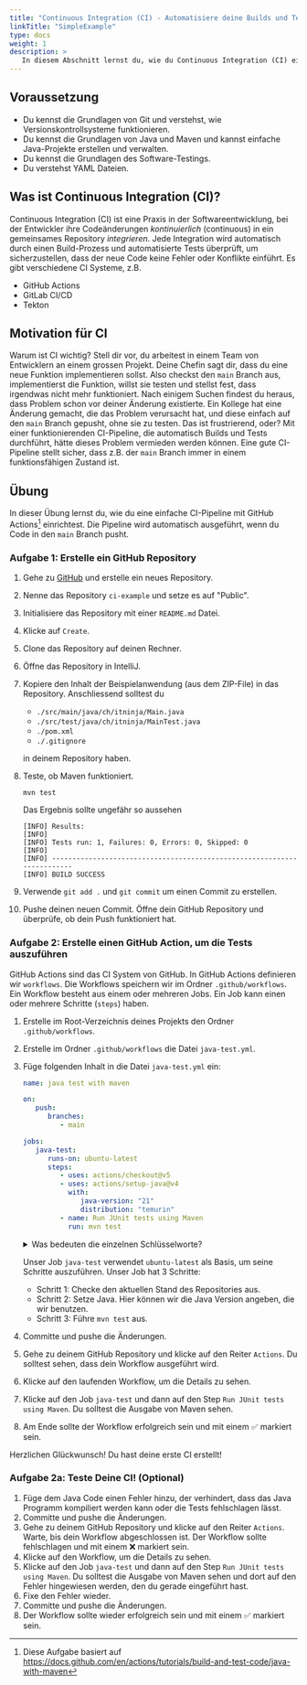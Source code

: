 ```yaml
---
title: "Continuous Integration (CI) - Automatisiere deine Builds und Tests"
linkTitle: "SimpleExample"
type: docs
weight: 1
description: >
   In diesem Abschnitt lernst du, wie du Continuous Integration (CI) einrichtest, um Builds und Tests zu automatisieren.
---
```


<!--suppress CheckEmptyScriptTag -->

## Voraussetzung

- Du kennst die Grundlagen von Git und verstehst, wie Versionskontrollsysteme funktionieren.
- Du kennst die Grundlagen von Java und Maven und kannst einfache Java-Projekte erstellen und verwalten.
- Du kennst die Grundlagen des Software-Testings.
- Du verstehst YAML Dateien.

## Was ist Continuous Integration (CI)?

Continuous Integration (CI) ist eine Praxis in der Softwareentwicklung, bei der Entwickler ihre Codeänderungen _kontinuierlich_ (continuous) in ein gemeinsames Repository _integrieren_.
Jede Integration wird automatisch durch einen Build-Prozess
und automatisierte Tests überprüft, um sicherzustellen, dass der neue Code keine Fehler oder Konflikte einführt.
Es gibt verschiedene CI Systeme, z.B.

- GitHub Actions
- GitLab CI/CD
- Tekton

## Motivation für CI

Warum ist CI wichtig?
Stell dir vor, du arbeitest in einem Team von Entwicklern an einem grossen Projekt.
Deine Chefin sagt dir, dass du eine neue Funktion implementieren sollst.
Also checkst den `main` Branch aus, implementierst die Funktion, willst sie testen
und stellst fest, dass irgendwas nicht mehr funktioniert.
Nach einigem Suchen findest du heraus, dass Problem schon vor deiner Änderung existierte.
Ein Kollege hat eine Änderung gemacht, die das Problem verursacht hat, und diese
einfach auf den `main` Branch gepusht, ohne sie zu testen.
Das ist frustrierend, oder?
Mit einer funktionierenden CI-Pipeline, die automatisch Builds und Tests durchführt,
hätte dieses Problem vermieden werden können.
Eine gute CI-Pipeline stellt sicher, dass z.B. der `main` Branch immer in einem funktionsfähigen Zustand ist.

## Übung

In dieser Übung lernst du, wie du eine einfache CI-Pipeline mit GitHub Actions[^1] einrichtest.
Die Pipeline wird automatisch ausgeführt, wenn du Code in den `main` Branch pusht.

### Aufgabe 1: Erstelle ein GitHub Repository

1. Gehe zu [GitHub](https://github.com/new) und erstelle ein neues Repository.
2. Nenne das Repository `ci-example` und setze es auf "Public".
3. Initialisiere das Repository mit einer `README.md` Datei.
4. Klicke auf `Create`.
5. Clone das Repository auf deinen Rechner.
6. Öffne das Repository in IntelliJ.
7. Kopiere den Inhalt der Beispielanwendung (aus dem ZIP-File) in das Repository.
   Anschliessend solltest du

   - `./src/main/java/ch/itninja/Main.java`
   - `./src/test/java/ch/itninja/MainTest.java`
   - `./pom.xml`
   - `./.gitignore`

   in deinem Repository haben.
8. Teste, ob Maven funktioniert.

   ```shell
   mvn test
   ```

   Das Ergebnis sollte ungefähr so aussehen

   ```log
   [INFO] Results:
   [INFO]
   [INFO] Tests run: 1, Failures: 0, Errors: 0, Skipped: 0
   [INFO]
   [INFO] ------------------------------------------------------------------------
   [INFO] BUILD SUCCESS
   ```

9. Verwende `git add .` und `git commit` um einen Commit zu erstellen.
10. Pushe deinen neuen Commit.
    Öffne dein GitHub Repository und überprüfe, ob dein Push funktioniert hat.

### Aufgabe 2: Erstelle einen GitHub Action, um die Tests auszuführen

GitHub Actions sind das CI System von GitHub.
In GitHub Actions definieren wir `workflows`.
Die Workflows speichern wir im Ordner `.github/workflows`.
Ein Workflow besteht aus einem oder mehreren Jobs.
Ein Job kann einen oder mehrere Schritte (`steps`) haben.

1. Erstelle im Root-Verzeichnis deines Projekts den Ordner `.github/workflows`.
2. Erstelle im Ordner `.github/workflows` die Datei `java-test.yml`.
3. Füge folgenden Inhalt in die Datei `java-test.yml` ein:

   ```yaml
   name: java test with maven

   on:
      push:
         branches:
            - main

   jobs:
      java-test:
         runs-on: ubuntu-latest
         steps:
            - uses: actions/checkout@v5
            - uses: actions/setup-java@v4
              with:
                 java-version: "21"
                 distribution: "temurin"
            - name: Run JUnit tests using Maven
              run: mvn test
   ```

   <details>
   <summary>Was bedeuten die einzelnen Schlüsselworte?</summary>

   - `name`: Der Name des Workflows.
   - `on`: Definiert, wann der Workflow ausgelöst wird. In diesem Fall bei einem Push auf den `main` Branch.
   - `jobs`: Definiert die Jobs, die ausgeführt werden sollen.
   - `java-test`: Der Name des Jobs.
   - `runs-on`: Definiert die Umgebung, in der der Job ausgeführt wird.
   - `steps`: Definiert die einzelnen Schritte des Jobs.
   - `uses`: Verwendet eine vordefinierte Action mit einer bestimmten Version.
     - [actions/checkout](https://www.github.com/actions/checkout/tree/v5/)
     - [actions/setup-java](https://www.github.com/actions/setup-java/tree/v4/)
   - `name`: Der Name eines Schritts.
   - `run`: Führt einen Shell-Befehl aus.

   </details>

   Unser Job `java-test` verwendet `ubuntu-latest` als Basis, um seine Schritte
   auszuführen.
   Unser Job hat 3 Schritte:

   - Schritt 1: Checke den aktuellen Stand des Repositories aus.
   - Schritt 2: Setze Java. Hier können wir die Java Version angeben, die wir benutzen.
   - Schritt 3: Führe `mvn test` aus.

4. Committe und pushe die Änderungen.
5. Gehe zu deinem GitHub Repository und klicke auf den Reiter `Actions`.
   Du solltest sehen, dass dein Workflow ausgeführt wird.
6. Klicke auf den laufenden Workflow, um die Details zu sehen.
7. Klicke auf den Job `java-test` und dann auf den Step `Run JUnit tests using Maven`.
   Du solltest die Ausgabe von Maven sehen.
8. Am Ende sollte der Workflow erfolgreich sein und mit einem ✅ markiert sein.

Herzlichen Glückwunsch!
Du hast deine erste CI erstellt!

### Aufgabe 2a: Teste Deine CI! (Optional)

1. Füge dem Java Code einen Fehler hinzu, der verhindert, dass das Java Programm
kompiliert werden kann oder die Tests fehlschlagen lässt.
2. Committe und pushe die Änderungen.
3. Gehe zu deinem GitHub Repository und klicke auf den Reiter `Actions`.
   Warte, bis dein Workflow abgeschlossen ist.
   Der Workflow sollte fehlschlagen und mit einem ❌ markiert sein.
4. Klicke auf den Workflow, um die Details zu sehen.
5. Klicke auf den Job `java-test` und dann auf den Step `Run JUnit tests using Maven`.
   Du solltest die Ausgabe von Maven sehen und dort auf den Fehler
   hingewiesen werden, den du gerade eingeführt hast.
6. Fixe den Fehler wieder.
7. Committe und pushe die Änderungen.
8. Der Workflow sollte wieder erfolgreich sein und mit einem ✅ markiert sein.

[^1]: Diese Aufgabe basiert auf <https://docs.github.com/en/actions/tutorials/build-and-test-code/java-with-maven>
